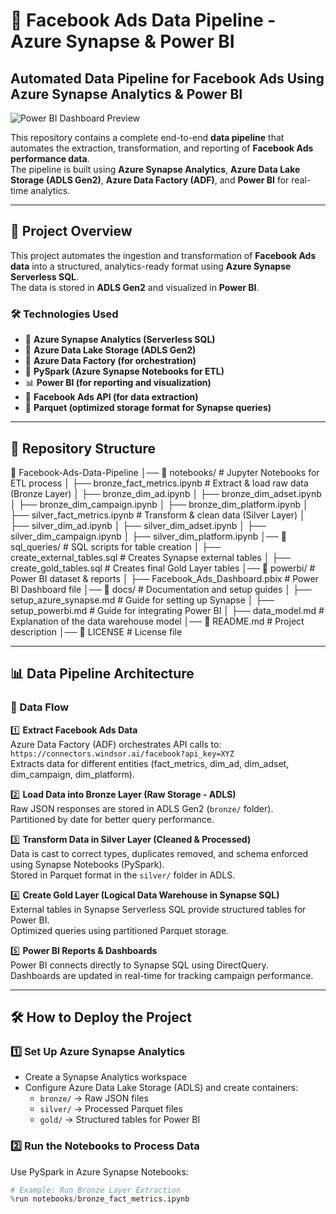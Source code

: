 # 🚀 Facebook Ads Data Pipeline - Azure Synapse & Power BI

## **Automated Data Pipeline for Facebook Ads Using Azure Synapse Analytics & Power BI**

![Power BI Dashboard Preview](https://github.com/YOUR_USERNAME/Facebook-Ads-Data-Pipeline/blob/main/docs/dashboard_preview.png)

This repository contains a complete end-to-end **data pipeline** that automates the extraction, transformation, and reporting of **Facebook Ads performance data**.  
The pipeline is built using **Azure Synapse Analytics**, **Azure Data Lake Storage (ADLS Gen2)**, **Azure Data Factory (ADF)**, and **Power BI** for real-time analytics.

---

## **📌 Project Overview**
This project automates the ingestion and transformation of **Facebook Ads data** into a structured, analytics-ready format using **Azure Synapse Serverless SQL**.  
The data is stored in **ADLS Gen2** and visualized in **Power BI**.

### **🛠️ Technologies Used**
- 🚀 **Azure Synapse Analytics (Serverless SQL)**
- 💾 **Azure Data Lake Storage (ADLS Gen2)**
- 🔄 **Azure Data Factory (for orchestration)**
- 🐍 **PySpark (Azure Synapse Notebooks for ETL)**
- 📊 **Power BI (for reporting and visualization)**
- 📡 **Facebook Ads API (for data extraction)**
- 📁 **Parquet (optimized storage format for Synapse queries)**

---

## **📂 Repository Structure**

📂 Facebook-Ads-Data-Pipeline
│── 📂 notebooks/ # Jupyter Notebooks for ETL process
│ ├── bronze_fact_metrics.ipynb # Extract & load raw data (Bronze Layer)
│ ├── bronze_dim_ad.ipynb
│ ├── bronze_dim_adset.ipynb
│ ├── bronze_dim_campaign.ipynb
│ ├── bronze_dim_platform.ipynb
│ ├── silver_fact_metrics.ipynb # Transform & clean data (Silver Layer)
│ ├── silver_dim_ad.ipynb
│ ├── silver_dim_adset.ipynb
│ ├── silver_dim_campaign.ipynb
│ ├── silver_dim_platform.ipynb
│── 📂 sql_queries/ # SQL scripts for table creation
│ ├── create_external_tables.sql # Creates Synapse external tables
│ ├── create_gold_tables.sql # Creates final Gold Layer tables
│── 📂 powerbi/ # Power BI dataset & reports
│ ├── Facebook_Ads_Dashboard.pbix # Power BI Dashboard file
│── 📂 docs/ # Documentation and setup guides
│ ├── setup_azure_synapse.md # Guide for setting up Synapse
│ ├── setup_powerbi.md # Guide for integrating Power BI
│ ├── data_model.md # Explanation of the data warehouse model
│── 📜 README.md # Project description
│── 📜 LICENSE # License file

---

## **📊 Data Pipeline Architecture**

### **💾 Data Flow**
1️⃣ **Extract Facebook Ads Data**  
Azure Data Factory (ADF) orchestrates API calls to:  
`https://connectors.windsor.ai/facebook?api_key=XYZ`  
Extracts data for different entities (fact_metrics, dim_ad, dim_adset, dim_campaign, dim_platform).

2️⃣ **Load Data into Bronze Layer (Raw Storage - ADLS)**  
Raw JSON responses are stored in ADLS Gen2 (`bronze/` folder).  
Partitioned by date for better query performance.

3️⃣ **Transform Data in Silver Layer (Cleaned & Processed)**  
Data is cast to correct types, duplicates removed, and schema enforced using Synapse Notebooks (PySpark).  
Stored in Parquet format in the `silver/` folder in ADLS.

4️⃣ **Create Gold Layer (Logical Data Warehouse in Synapse SQL)**  
External tables in Synapse Serverless SQL provide structured tables for Power BI.  
Optimized queries using partitioned Parquet storage.

5️⃣ **Power BI Reports & Dashboards**  
Power BI connects directly to Synapse SQL using DirectQuery.  
Dashboards are updated in real-time for tracking campaign performance.

---

## **🛠️ How to Deploy the Project**

### 1️⃣ **Set Up Azure Synapse Analytics**
- Create a Synapse Analytics workspace
- Configure Azure Data Lake Storage (ADLS) and create containers:
  - `bronze/` → Raw JSON files
  - `silver/` → Processed Parquet files
  - `gold/` → Structured tables for Power BI

### 2️⃣ **Run the Notebooks to Process Data**
Use PySpark in Azure Synapse Notebooks:
```python
# Example: Run Bronze Layer Extraction
%run notebooks/bronze_fact_metrics.ipynb
